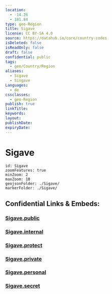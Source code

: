 ```yaml
---
location:
  - -14.26
  - 181.84
type: geo-Region
title: Sigave
license: CC BY-SA 4.0
source: https://datahub.io/core/country-codes
isDeleted: false
isReadOnly: false
draft: false
confidential: public
tags:
  - geo/Country/Region
aliases:
  - Sigave
  - Singave
Languages:
  - de
cssclasses:
  - geo-Region
publish: true
linkTitle: 
keywords: 
layout: 
publishDate: 
expiryDate:
---
```


# Sigave

```leaflet
id: Sigave
zoomFeatures: true 
minZoom: 2 
maxZoom: 18
geojsonFolder: ./Sigave/
markerFolder: ./Sigave/
```


## Confidential Links & Embeds: 

### [Sigave.public](/_public/\Earth\Continent\Oceania\Polynesia\Wallis_et_Futuna\Districts~Wallis_et_FutunaSigave.public.md) 

### [Sigave.internal](/_internal/\Earth\Continent\Oceania\Polynesia\Wallis_et_Futuna\Districts~Wallis_et_FutunaSigave.internal.md) 

### [Sigave.protect](/_protect/\Earth\Continent\Oceania\Polynesia\Wallis_et_Futuna\Districts~Wallis_et_FutunaSigave.protect.md) 

### [Sigave.private](/_private/\Earth\Continent\Oceania\Polynesia\Wallis_et_Futuna\Districts~Wallis_et_FutunaSigave.private.md) 

### [Sigave.personal](/_personal/\Earth\Continent\Oceania\Polynesia\Wallis_et_Futuna\Districts~Wallis_et_FutunaSigave.personal.md) 

### [Sigave.secret](/_secret/\Earth\Continent\Oceania\Polynesia\Wallis_et_Futuna\Districts~Wallis_et_FutunaSigave.secret.md)

